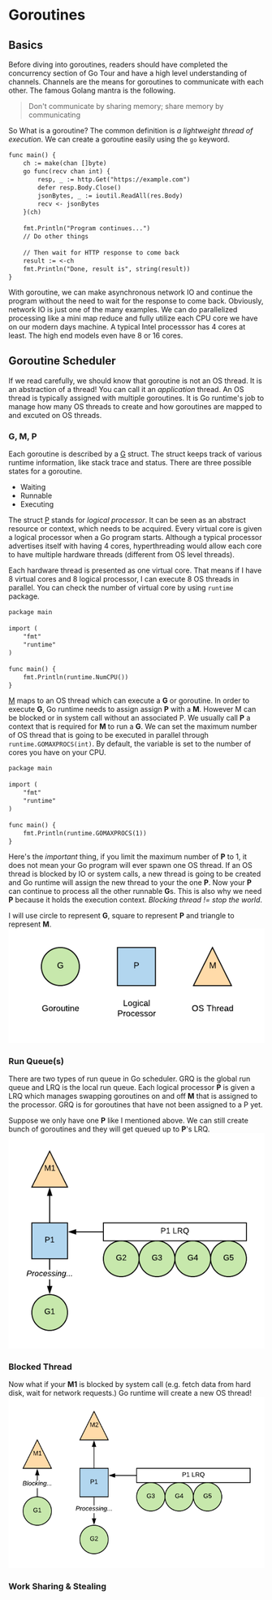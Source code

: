 # Goroutines
## Basics
Before diving into goroutines, readers should have completed the concurrency section of Go Tour and
have a high level understanding of channels. Channels are the means for goroutines to communicate 
with each other. The famous Golang mantra is the following.

> Don't communicate by sharing memory; share memory by communicating

So What is a goroutine? The common definition is *a lightweight thread of execution*. We can create 
a goroutine easily using the `go` keyword.
```golang
func main() {
    ch := make(chan []byte)
    go func(recv chan int) {
        resp, _ := http.Get("https://example.com")
        defer resp.Body.Close()
        jsonBytes, _ := ioutil.ReadAll(res.Body)
        recv <- jsonBytes
    }(ch)

    fmt.Println("Program continues...")
    // Do other things

    // Then wait for HTTP response to come back
    result := <-ch
    fmt.Println("Done, result is", string(result))
}
```

With goroutine, we can make asynchronous network IO and continue the program without the need to 
wait for the response to come back. Obviously, network IO is just one of the many examples. We can
do parallelized processing like a mini map reduce and fully utilize each CPU core we have on our 
modern days machine. A typical Intel processsor has 4 cores at least. The high end models even have
8 or 16 cores.

## Goroutine Scheduler 
If we read carefully, we should know that goroutine is not an OS thread. It is an abstraction of a 
thread! You can call it an *application* thread. An OS thread is typically assigned with multiple 
goroutines. It is Go runtime's job to manage how many OS threads to create and how goroutines are 
mapped to and excuted on OS threads.

### G, M, P
Each goroutine is described by a [G][1] struct. The struct keeps track of various runtime 
information, like stack trace and status. There are three possible states for a goroutine.
* Waiting
* Runnable
* Executing

The struct [P][3] stands for *logical processor*. It can be seen as an abstract resource or context, 
which needs to be acquired. Every virtual core is given a logical processor when a Go program starts. 
Although a typical processor advertises itself with having 4 cores, hyperthreading would allow each 
core to have multiple hardware threads (different from OS level threads). 

Each hardware thread is presented as one virtual core. That means if I have 8 virtual cores and 8 
logical processor, I can execute 8 OS threads in parallel. You can check the number of virtual core 
by using `runtime` package.
```golang
package main

import (
    "fmt"
    "runtime"
)

func main() {
    fmt.Println(runtime.NumCPU())
}
```

[M][2] maps to an OS thread which can execute a **G** or goroutine. In order to execute **G**, Go 
runtime needs to assign assign **P** with a **M**. However M can be blocked or in system call without 
an associated P. We usually call **P** a context that is required for **M** to run a **G**. We can 
set the maximum number of OS thread that is going to be executed in parallel through
`runtime.GOMAXPROCS(int)`. By default, the variable is set to the number of cores you have on your 
CPU.
```golang
package main

import (
    "fmt"
    "runtime"
)

func main() {
	fmt.Println(runtime.GOMAXPROCS(1))
}
```

Here's the *important* thing, if you limit the maximum number of **P** to 1, it does not mean your Go 
program will ever spawn one OS thread. If an OS thread is blocked by IO or system calls, a new 
thread is going to be created and Go runtime will assign the new thread to your the one **P**. Now 
your **P** can continue to process all the other runnable **G**s. This is also why we need **P** 
because it holds the execution context. *Blocking thread != stop the world*.

I will use circle to represent **G**, square to represent **P** and triangle to represent **M**.
![shapes](./assets/gpm.png)

### Run Queue(s)
There are two types of run queue in Go scheduler. GRQ is the global run queue and LRQ is the local
run queue. Each logical processor **P** is given a LRQ which manages swapping goroutines on and off 
**M** that is assigned to the processor. GRQ is for goroutines that have not been assigned to a P yet.

Suppose we only have one **P** like I mentioned above. We can still create bunch of goroutines and they will get queued up to **P**'s LRQ.
![local run queue](./assets/local_run_queue.png)

### Blocked Thread
Now what if your **M1** is blocked by system call (e.g. fetch data from hard disk, wait for network
requests.) Go runtime will create a new OS thread!
![thread is blocked](./assets/thread_is_blocked.png)


### Work Sharing & Stealing

[1]: https://github.com/golang/go/blob/master/src/runtime/runtime2.go#L339
[2]: https://github.com/golang/go/blob/master/src/runtime/runtime2.go#L404
[3]: https://github.com/golang/go/blob/master/src/runtime/runtime2.go#L474